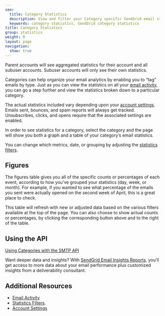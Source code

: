 ```yaml
---
seo:
  title: Category Statistics
  description: View and filter your Category specific SendGrid email statistics.
  keywords: category statistics, SendGrid category statistics
title: Category Statistics
group: statistics
weight: 0
layout: page
navigation:
  show: true
---
```


<call-out>

Parent accounts will see aggregated statistics for their account and all subuser accounts. Subuser accounts will only see their own statistics.

</call-out>

Categories can help organize your email analytics by enabling you to “tag” emails by type. Just as you can view the statistics on all your [email activity]({{root_url}}/ui/analytics-and-reporting/email-activity-feed/), you can go a step further and view the statistics broken down to a particular category.

The actual statistics included vary depending upon your [account settings]({{root_url}}/ui/account-and-settings/account/). Emails sent, bounces, and spam reports will always get tracked. Unsubscribes, clicks, and opens require that the associated settings are enabled.

In order to see statistics for a category, select the category and the page will show you both a graph and a table of your category’s email statistics.

You can change which metrics, date, or grouping by adjusting the [statistics filters]({{root_url}}/ui/analytics-and-reporting/stats-overview/#statistics-filters).

## 	Figures

The figures table gives you all of the specific counts or percentages of each event, according to how you’ve grouped your statistics (day, week, or month). For example, if you wanted to see what percentage of the emails you sent were actually opened on the second week of April, this is a great place to check.

This table will refresh with new or adjusted data based on the various filters available at the top of the page. You can also choose to show actual counts or percentages, by clicking the corresponding button above and to the right of the table.

## 	Using the API

[Using Categories with the SMTP API]({{root_url}}/for-developers/sending-email/categories/)

<call-out>

Want deeper data and insights? With [SendGrid Email Insights Reports](https://go.sendgrid.com/Email-Insights-Reports.html?utm_source=docs), you’ll get access to more data about your email performance plus customized insights from a deliverability consultant.

</call-out>

## 	Additional Resources

- [Email Activity]({{root_url}}/ui/analytics-and-reporting/email-activity-feed/)
- [Statistics Filters]({{root_url}}/ui/analytics-and-reporting/stats-overview/#statistics-filters).
- [Account Settings]({{root_url}}/ui/account-and-settings/account/)
